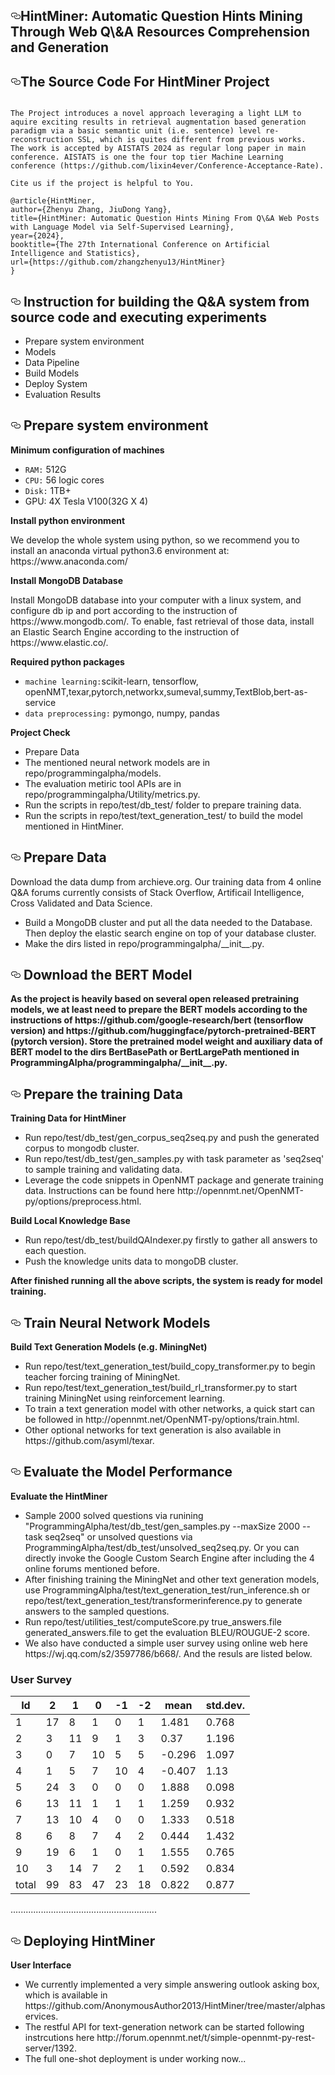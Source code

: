 <!DOCTYPE html>
<html>
<body>
  <div id="readme" class="readme blob instapaper_body">
    <article class="markdown-body entry-content" itemprop="text"><h1><a id="user-content-improving-ir-based-bug-localization-with-context-aware-query-reformulation" class="anchor" aria-hidden="true" href="#improving-ir-based-bug-localization-with-context-aware-query-reformulation"><svg class="octicon octicon-link" viewBox="0 0 16 16" version="1.1" width="16" height="16" aria-hidden="true"><path fill-rule="evenodd" d="M4 9h1v1H4c-1.5 0-3-1.69-3-3.5S2.55 3 4 3h4c1.45 0 3 1.69 3 3.5 0 1.41-.91 2.72-2 3.25V8.59c.58-.45 1-1.27 1-2.09C10 5.22 8.98 4 8 4H4c-.98 0-2 1.22-2 2.5S3 9 4 9zm9-3h-1v1h1c1 0 2 1.22 2 2.5S13.98 12 13 12H9c-.98 0-2-1.22-2-2.5 0-.83.42-1.64 1-2.09V6.25c-1.09.53-2 1.84-2 3.25C6 11.31 7.55 13 9 13h4c1.45 0 3-1.69 3-3.5S14.5 6 13 6z"></path></svg></a>HintMiner: Automatic Question Hints Mining Through Web Q\&A Resources Comprehension and Generation</h1>
<h2><a id="user-content-accepted-paper-at-esecfse-2018" class="anchor" aria-hidden="true" href="#accepted-paper-at-esecfse-2018"><svg class="octicon octicon-link" viewBox="0 0 16 16" version="1.1" width="16" height="16" aria-hidden="true"><path fill-rule="evenodd" d="M4 9h1v1H4c-1.5 0-3-1.69-3-3.5S2.55 3 4 3h4c1.45 0 3 1.69 3 3.5 0 1.41-.91 2.72-2 3.25V8.59c.58-.45 1-1.27 1-2.09C10 5.22 8.98 4 8 4H4c-.98 0-2 1.22-2 2.5S3 9 4 9zm9-3h-1v1h1c1 0 2 1.22 2 2.5S13.98 12 13 12H9c-.98 0-2-1.22-2-2.5 0-.83.42-1.64 1-2.09V6.25c-1.09.53-2 1.84-2 3.25C6 11.31 7.55 13 9 13h4c1.45 0 3-1.69 3-3.5S14.5 6 13 6z"></path></svg></a>The Source Code For HintMiner Project</h2>

<pre><code>
The Project introduces a novel approach leveraging a light LLM to aquire exciting results in retrieval augmentation based generation paradigm via a basic semantic unit (i.e. sentence) level re-reconstruction SSL, which is quites different from previous works.
The work is accepted by AISTATS 2024 as regular long paper in main conference. AISTATS is one the four top tier Machine Learning conference (https://github.com/lixin4ever/Conference-Acceptance-Rate).

Cite us if the project is helpful to You.
</code></pre>
<pre><code>@article{HintMiner, 
author={Zhenyu Zhang, JiuDong Yang}, 
title={HintMiner: Automatic Question Hints Mining From Q\&A Web Posts with Language Model via Self-Supervised Learning},
year={2024},
booktitle={The 27th International Conference on Artificial Intelligence and Statistics},
url={https://github.com/zhangzhenyu13/HintMiner} 
}
</pre></code>

    
<h2>
<a id="user-content-subject-systems-6" class="anchor" aria-hidden="true" href="#subject-systems-6"><svg class="octicon octicon-link" viewBox="0 0 16 16" version="1.1" width="16" height="16" aria-hidden="true"><path fill-rule="evenodd" d="M4 9h1v1H4c-1.5 0-3-1.69-3-3.5S2.55 3 4 3h4c1.45 0 3 1.69 3 3.5 0 1.41-.91 2.72-2 3.25V8.59c.58-.45 1-1.27 1-2.09C10 5.22 8.98 4 8 4H4c-.98 0-2 1.22-2 2.5S3 9 4 9zm9-3h-1v1h1c1 0 2 1.22 2 2.5S13.98 12 13 12H9c-.98 0-2-1.22-2-2.5 0-.83.42-1.64 1-2.09V6.25c-1.09.53-2 1.84-2 3.25C6 11.31 7.55 13 9 13h4c1.45 0 3-1.69 3-3.5S14.5 6 13 6z"></path></svg></a>
Instruction for building the Q&A system from source code and executing experiments
</h2>
<ul>
<li>Prepare system environment</li>
<li>Models</li>
<li>Data Pipeline</li>
<li>Build Models</li>
<li>Deploy System</li>
<li>Evaluation Results</li>
</ul>

<h2><a id="user-content-materials-included" class="anchor" aria-hidden="true" href="#materials-included"><svg class="octicon octicon-link" viewBox="0 0 16 16" version="1.1" width="16" height="16" aria-hidden="true"><path fill-rule="evenodd" d="M4 9h1v1H4c-1.5 0-3-1.69-3-3.5S2.55 3 4 3h4c1.45 0 3 1.69 3 3.5 0 1.41-.91 2.72-2 3.25V8.59c.58-.45 1-1.27 1-2.09C10 5.22 8.98 4 8 4H4c-.98 0-2 1.22-2 2.5S3 9 4 9zm9-3h-1v1h1c1 0 2 1.22 2 2.5S13.98 12 13 12H9c-.98 0-2-1.22-2-2.5 0-.83.42-1.64 1-2.09V6.25c-1.09.53-2 1.84-2 3.25C6 11.31 7.55 13 9 13h4c1.45 0 3-1.69 3-3.5S14.5 6 13 6z"></path></svg></a>
Prepare system environment
</h2>
<p><strong>Minimum configuration of machines</strong></p>

<ul>
<li><code>RAM:</code> 512G</li>
<li><code>CPU:</code> 56 logic cores</li>
<li><code>Disk:</code> 1TB+</li>
<li>GPU: 4X Tesla V100(32G X 4)</li>

</ul>
<p><strong>Install python environment</strong></p>
<p>We develop the whole system using python, so we recommend you to install an anaconda virtual python3.6 environment at: https://www.anaconda.com/
</p>

<p><strong>Install MongoDB Database</strong></p>
<p>
Install MongoDB database into your computer with a linux system, and configure db ip and port according to the instruction of https://www.mongodb.com/.
To enable, fast retrieval of those data, install an Elastic Search Engine according to the instruction of 
https://www.elastic.co/.
</p>

<p><strong>Required python packages</strong></p>
<ul>
<li><code>machine learning:</code>scikit-learn, tensorflow, openNMT,texar,pytorch,networkx,sumeval,summy,TextBlob,bert-as-service</li>
<li><code>data preprocessing:</code> pymongo, numpy, pandas</li>
</ul>

<p><strong>Project Check</strong></p>
<ul>
<li>Prepare Data</li>
<li>The mentioned neural network models are in repo/programmingalpha/models. </li>
<li>The evaluation metiric tool APIs are in repo/programmingalpha/Utility/metrics.py. </li>
<li>Run the scripts in repo/test/db_test/ folder to prepare training data. </li>
<li>Run the scripts in repo/test/text_generation_test/ to build the model mentioned in HintMiner. </li>
</ul>


<h2><a id="user-content-available-operations" class="anchor" aria-hidden="true" href="#available-operations"><svg class="octicon octicon-link" viewBox="0 0 16 16" version="1.1" width="16" height="16" aria-hidden="true"><path fill-rule="evenodd" d="M4 9h1v1H4c-1.5 0-3-1.69-3-3.5S2.55 3 4 3h4c1.45 0 3 1.69 3 3.5 0 1.41-.91 2.72-2 3.25V8.59c.58-.45 1-1.27 1-2.09C10 5.22 8.98 4 8 4H4c-.98 0-2 1.22-2 2.5S3 9 4 9zm9-3h-1v1h1c1 0 2 1.22 2 2.5S13.98 12 13 12H9c-.98 0-2-1.22-2-2.5 0-.83.42-1.64 1-2.09V6.25c-1.09.53-2 1.84-2 3.25C6 11.31 7.55 13 9 13h4c1.45 0 3-1.69 3-3.5S14.5 6 13 6z"></path></svg></a>
Prepare Data
</h2>
<p>Download the data dump from archieve.org. 
Our training data from 4 online Q&A forums currently consists of Stack Overflow, Artificail Intelligence, Cross Validated and Data Science. 
</p>
<ul>
<li>
Build a MongoDB cluster and put all the data needed to the Database. Then deploy the elastic search engine on top of your database cluster.
</li>
<li>
Make the dirs listed in repo/programmingalpha/__init__.py.
</li>
</ul>

<h2><a id="user-content-required-parameters-for-the-operations" class="anchor" aria-hidden="true" href="#required-parameters-for-the-operations"><svg class="octicon octicon-link" viewBox="0 0 16 16" version="1.1" width="16" height="16" aria-hidden="true"><path fill-rule="evenodd" d="M4 9h1v1H4c-1.5 0-3-1.69-3-3.5S2.55 3 4 3h4c1.45 0 3 1.69 3 3.5 0 1.41-.91 2.72-2 3.25V8.59c.58-.45 1-1.27 1-2.09C10 5.22 8.98 4 8 4H4c-.98 0-2 1.22-2 2.5S3 9 4 9zm9-3h-1v1h1c1 0 2 1.22 2 2.5S13.98 12 13 12H9c-.98 0-2-1.22-2-2.5 0-.83.42-1.64 1-2.09V6.25c-1.09.53-2 1.84-2 3.25C6 11.31 7.55 13 9 13h4c1.45 0 3-1.69 3-3.5S14.5 6 13 6z"></path></svg></a>
Download the BERT Model
</h2>
<p><strong>
As the project is heavily based on several open released pretraining models, we at least need to prepare the BERT models according to
the instructions of https://github.com/google-research/bert (tensorflow version) and https://github.com/huggingface/pytorch-pretrained-BERT (pytorch version).
Store the pretrained model weight and auxiliary data of BERT model to the dirs BertBasePath or BertLargePath mentioned in ProgrammingAlpha/programmingalpha/__init__.py.
</strong></p>

<h2><a id="user-content-required-parameters-for-the-operations" class="anchor" aria-hidden="true" href="#required-parameters-for-the-operations"><svg class="octicon octicon-link" viewBox="0 0 16 16" version="1.1" width="16" height="16" aria-hidden="true"><path fill-rule="evenodd" d="M4 9h1v1H4c-1.5 0-3-1.69-3-3.5S2.55 3 4 3h4c1.45 0 3 1.69 3 3.5 0 1.41-.91 2.72-2 3.25V8.59c.58-.45 1-1.27 1-2.09C10 5.22 8.98 4 8 4H4c-.98 0-2 1.22-2 2.5S3 9 4 9zm9-3h-1v1h1c1 0 2 1.22 2 2.5S13.98 12 13 12H9c-.98 0-2-1.22-2-2.5 0-.83.42-1.64 1-2.09V6.25c-1.09.53-2 1.84-2 3.25C6 11.31 7.55 13 9 13h4c1.45 0 3-1.69 3-3.5S14.5 6 13 6z"></path></svg></a>
Prepare the training Data
</h2>


<p><strong>Training Data for HintMiner </strong></p>
  <ul>
  <li>
  Run repo/test/db_test/gen_corpus_seq2seq.py and push the generated corpus to mongodb cluster.
  </li>
  <li>
  Run repo/test/db_test/gen_samples.py with task parameter as 'seq2seq' to sample training and validating data.
  </li>
  <li>
  Leverage the code snippets in OpenNMT package and generate training data. Instructions can be found here http://opennmt.net/OpenNMT-py/options/preprocess.html.
  </li>
  </ul>



<p><strong>Build Local Knowledge Base</strong></p>
  <ul>
  <li>
  Run repo/test/db_test/buildQAIndexer.py firstly to gather all answers to each question.
  </li>
  <li>
  Push the knowledge units data to mongoDB cluster.
  </li>
  </ul>
  
<p><strong>After finished running all the above scripts, the system is ready for model training.</strong></p>

<h2><a id="user-content-q1-how-to-install-the-blizzard-tool" class="anchor" aria-hidden="true" href="#q1-how-to-install-the-blizzard-tool"><svg class="octicon octicon-link" viewBox="0 0 16 16" version="1.1" width="16" height="16" aria-hidden="true"><path fill-rule="evenodd" d="M4 9h1v1H4c-1.5 0-3-1.69-3-3.5S2.55 3 4 3h4c1.45 0 3 1.69 3 3.5 0 1.41-.91 2.72-2 3.25V8.59c.58-.45 1-1.27 1-2.09C10 5.22 8.98 4 8 4H4c-.98 0-2 1.22-2 2.5S3 9 4 9zm9-3h-1v1h1c1 0 2 1.22 2 2.5S13.98 12 13 12H9c-.98 0-2-1.22-2-2.5 0-.83.42-1.64 1-2.09V6.25c-1.09.53-2 1.84-2 3.25C6 11.31 7.55 13 9 13h4c1.45 0 3-1.69 3-3.5S14.5 6 13 6z"></path></svg></a>
Train Neural Network Models
</h2>
<p><strong>Build Text Generation Models (e.g. MiningNet)</strong></p>
<ul>
<li>
Run repo/test/text_generation_test/build_copy_transformer.py to begin teacher forcing training of MiningNet.
</li>
<li>
Run repo/test/text_generation_test/build_rl_transformer.py to start training MiningNet using reinforcement learning.
</li>
<li>
To train a text generation model with other networks, a quick start can be followed in http://opennmt.net/OpenNMT-py/options/train.html.
</li>
<li>
Other optional networks for text generation is also available in https://github.com/asyml/texar.
</li>
</ul>



<h2><a id="user-content-query-file-format" class="anchor" aria-hidden="true" href="#query-file-format"><svg class="octicon octicon-link" viewBox="0 0 16 16" version="1.1" width="16" height="16" aria-hidden="true"><path fill-rule="evenodd" d="M4 9h1v1H4c-1.5 0-3-1.69-3-3.5S2.55 3 4 3h4c1.45 0 3 1.69 3 3.5 0 1.41-.91 2.72-2 3.25V8.59c.58-.45 1-1.27 1-2.09C10 5.22 8.98 4 8 4H4c-.98 0-2 1.22-2 2.5S3 9 4 9zm9-3h-1v1h1c1 0 2 1.22 2 2.5S13.98 12 13 12H9c-.98 0-2-1.22-2-2.5 0-.83.42-1.64 1-2.09V6.25c-1.09.53-2 1.84-2 3.25C6 11.31 7.55 13 9 13h4c1.45 0 3-1.69 3-3.5S14.5 6 13 6z"></path></svg></a>
Evaluate the Model Performance
</h2>
<p><strong>
 Evaluate the HintMiner 
</strong></p>
<ul>
<li>
Sample 2000 solved questions via runining "ProgrammingAlpha/test/db_test/gen_samples.py --maxSize 2000 --task seq2seq" or unsolved questions via ProgrammingAlpha/test/db_test/unsolved_seq2seq.py. Or you can directly invoke the Google Custom Search Engine after including the 4 online forums mentioned before.
</li>
<li>
After finishing training the MiningNet and other text generation models, use ProgrammingAlpha/test/text_generation_test/run_inference.sh or repo/test/text_generation_test/transformerinference.py to generate answers to the sampled questions.
</li>
<li>
Run repo/test/utilities_test/computeScore.py true_answers.file generated_answers.file to get the evaluation BLEU/ROUGUE-2 score.
</li>
<li>
We also have conducted a simple user survey using online web here https://wj.qq.com/s2/3597786/b668/.
And the resuls are listed below.
</li>
</ul>

### User Survey
| Id      | 2   | 1      | 0   | -1      | -2   | mean      | std.dev.   |
| ---| ---|---| ---|---| ---|----|----|
| 1 | 17 | 8 | 1  | 0 | 1 | 1.481 | 0.768 |
| 2 | 3 | 11 | 9 | 1 | 3  | 0.37 | 1.196  |
| 3 | 0 | 7 | 10 | 5 | 5 | -0.296 | 1.097  |
| 4 | 1 | 5 | 7 | 10 | 4 | -0.407 | 1.13  |
| 5 | 24 | 3 | 0 | 0 | 0 | 1.888 | 0.098  |
| 6 | 13 | 11 | 1 | 1 | 1 | 1.259 | 0.932 |
| 7 | 13 | 10 | 4 | 0 | 0 | 1.333 | 0.518 |
| 8 | 6 | 8 | 7 | 4 | 2 | 0.444 | 1.432  |
| 9 | 19 | 6 | 1 | 0 | 1 | 1.555 | 0.765 |
| 10 | 3 | 14 | 7 | 2 | 1 | 0.592 | 0.834 |
| total | 99 | 83 | 47 | 23 | 18 | 0.822 | 0.877 |


<p>..........................................................</p>


<h2><a id="user-content-please-cite-our-work-as" class="anchor" aria-hidden="true" href="#please-cite-our-work-as"><svg class="octicon octicon-link" viewBox="0 0 16 16" version="1.1" width="16" height="16" aria-hidden="true"><path fill-rule="evenodd" d="M4 9h1v1H4c-1.5 0-3-1.69-3-3.5S2.55 3 4 3h4c1.45 0 3 1.69 3 3.5 0 1.41-.91 2.72-2 3.25V8.59c.58-.45 1-1.27 1-2.09C10 5.22 8.98 4 8 4H4c-.98 0-2 1.22-2 2.5S3 9 4 9zm9-3h-1v1h1c1 0 2 1.22 2 2.5S13.98 12 13 12H9c-.98 0-2-1.22-2-2.5 0-.83.42-1.64 1-2.09V6.25c-1.09.53-2 1.84-2 3.25C6 11.31 7.55 13 9 13h4c1.45 0 3-1.69 3-3.5S14.5 6 13 6z"></path></svg></a>
Deploying HintMiner
</h2>

<p><strong>User Interface</strong></p>
<ul>
<li>
We currently implemented a very simple answering outlook asking box, which is available in https://github.com/AnonymousAuthor2013/HintMiner/tree/master/alphaservices.
</li>
<li>
The restful API for text-generation network can be started following instrcutions here http://forum.opennmt.net/t/simple-opennmt-py-rest-server/1392. 
</li>
<li>
The full one-shot deployment is under working now...
</li>
</ul>

  </body>
</html>

